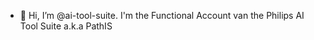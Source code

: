 - 👋 Hi, I’m @ai-tool-suite. I'm the Functional Account van the Philips AI Tool Suite a.k.a PathIS

<!---
ai-tool-suite/ai-tool-suite is a ✨ special ✨ repository because its `README.md` (this file) appears on your GitHub profile.
You can click the Preview link to take a look at your changes.
--->
